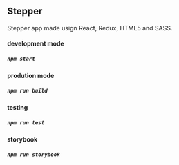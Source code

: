 ## Stepper

Stepper app made usign React, Redux, HTML5 and SASS.

#### development mode 
##### `npm start`

#### prodution mode 
##### `npm run build`

#### testing
##### `npm run test`

#### storybook
##### `npm run storybook`
